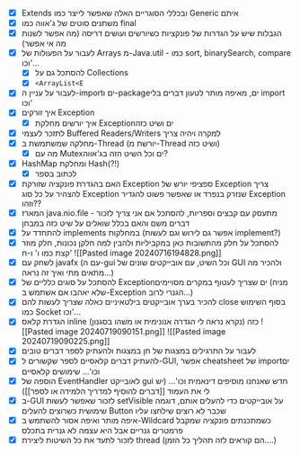 - [x] Extends ובכללי הסוגריים האלה שאפשר לייצר כמו Generic איתם
- [x] משתנים סוטים של ג'אווה כמו final
- [x] הגבלות שיש על הגדרות של פונקציות כשיורשים ועושים דריסה (מה אפשר לשנות מה אי אפשר)
- [x]  לעבור על הפעולות של Arrays מ-Java.util - כמו sort, binarySearch, compare וכו'...
	- [x] להסתכל גם על Collections
	- [x] `<ArrayList<E`
- [x] לעבור על עניין ה-importים ו-packageים, מאיפה מותר לטעון דברים בלי import וכו'
- [x] איך זורקים Exception
	- [x] איך יורשים מחלקת Exceptionים ושיט כזה
- [x] לתזכר לעצמי Buffered Readers/Writers למקרה ויהיה צריך
- [x] מחלקה שמשתמשת ב-Thread (יורשת מ-Thread ושיט כזה)
	- [x] מה עם Mutexים וכל השיט הזה בג'אווה?
- [x] HashMap ומחלקת Hash(?!)
	- [x] לכתוב בספר
- [x] האם בהגדרת פונקציה שזורקת Exception ספציפי יורש של Exception צריך להצהיר על כל סוג Exception שנזרק בנפרד או שאפשר פשוט להגדיר Exception וזהו??
- [x] המארז java.nio.file - מתעסק עם קבצים וספריות, להסתכל אם אני צריך לזכור דברים משם והאם בכלל שואלים על שיט כזה במבחן
- [x] להתחדד על implements במחלקות (אפשר גם לירוש וגם לעשות implement?)
- [x] להסתכל על חלק מהתשובות כאן במקביליות ולהבין למה חלקן נכונות, חלק מוזר קצת כמו ו' ו-ח'
      ![[Pasted image 20240716194828.png]]
- [x] לשחק עם javafx (עם ה-gui וכל השיט, עם אובייקטים שונים של GUI ולהכיר מה מתאים מתי ואיך זה נראה...)
- [x] להסתכל על סוגים כלליים של Exceptionים שצריך לעטוף במקרים מסויימים (מניח שלא יאהבו אם אשתמש ב-Exception הגנרי לרוב...)
- [x] להכיר בערך אובייקטים בילטאיניים כאלה שצריך לעשות להם close בסוף השימוש כמו Socket וכו'...
- [x] הגדרת קלאס inline כזה (נקרא נראה לי הגדרה אנונימית או משהו בסגנון)
      ![[Pasted image 20240719090151.png]]
      ![[Pasted image 20240719090225.png]]
- [x] לעבור על התרגילים במצגות של חן במצגות ולהעתיק לספר דברים טובים
- [x] להעתיק דברים קלאסיים לספר שקשורים ל-GUI, אפשר cheatsheet של importים וכו'... שימושים קלאסיים
- [x] הוספה של EventHandler לאובייקט gui חדש שאנחנו מוסיפים דינאמית וכו'... (יש לי את העמוד [[דברים להוסיף למדריך הלמידה או לספר]])
- [x] ב-GUI לזכור שאפשר לעשות setVisible על אובייקטים כדי להעלים אותם, דוגמה שימושית כשרוצים להעלים Button שכבר לא רוצים שילחצו עליו
- [x] איפה מותר ואיפה אסור להשתמש ב-Wildcard כשמתכנתים פונקציה שמקבל פרמטרים גנריים אבל היא עצמה לא גנרית בתכלס
- [x] לזכור לתעד את כל השיטות ליצירת thread (הם קוראים לזה תהליך כל הזמן....)